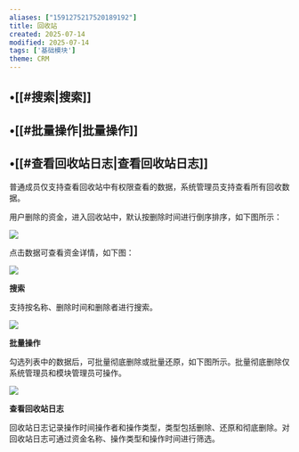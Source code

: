 ```yaml
---
aliases: ["1591275217520189192"]
title: 回收站
created: 2025-07-14
modified: 2025-07-14
tags: ['基础模块']
theme: CRM
---
```


## •[[#搜索|搜索]]

## •[[#批量操作|批量操作]]

## •[[#查看回收站日志|查看回收站日志]]

普通成员仅支持查看回收站中有权限查看的数据，系统管理员支持查看所有回收数据。

用户删除的资金，进入回收站中，默认按删除时间进行倒序排序，如下图所示：

![](https://myhelpdoc.oss-cn-heyuan.aliyuncs.com/mdimages/79c535623360bbe65f28f1095843861d.jpg)

点击数据可查看资金详情，如下图：

![](https://myhelpdoc.oss-cn-heyuan.aliyuncs.com/mdimages/15b470f79be7a50e91b478d98bc43860.jpg)

**搜索**

支持按名称、删除时间和删除者进行搜索。

![](https://myhelpdoc.oss-cn-heyuan.aliyuncs.com/mdimages/6fc44ffde133dd100a4bd6a21706c5da.jpg)

**批量操作**

勾选列表中的数据后，可批量彻底删除或批量还原，如下图所示。批量彻底删除仅系统管理员和模块管理员可操作。

![](https://myhelpdoc.oss-cn-heyuan.aliyuncs.com/mdimages/0102b2fa3870ecb37ce8e5de32205228.jpg)

**查看回收站日志**

回收站日志记录操作时间操作者和操作类型，类型包括删除、还原和彻底删除。对回收站日志可通过资金名称、操作类型和操作时间进行筛选。

